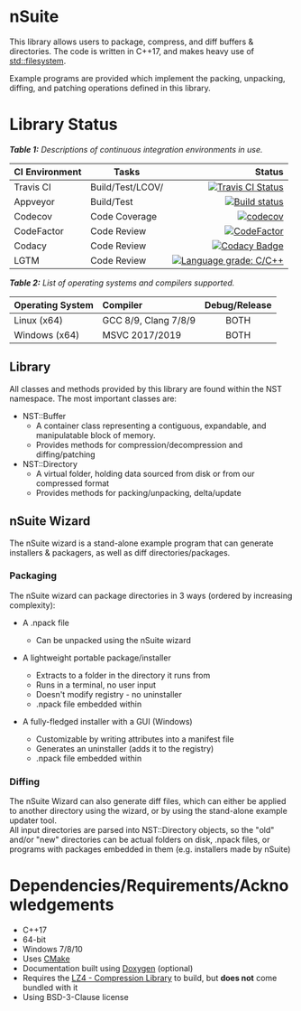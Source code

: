 # nSuite

This library allows users to package, compress, and diff buffers & directories. 
The code is written in C++17, and makes heavy use of [std::filesystem](https://en.cppreference.com/w/cpp/header/filesystem).

Example programs are provided which implement the packing, unpacking, diffing, and patching operations defined in this library.

# Library Status

***Table 1:** Descriptions of continuous integration environments in use.*  

| CI Environment   | Tasks            | Status |
|------------------|------------------|-------:|
| Travis CI        | Build/Test/LCOV/ | [![Travis CI Status](https://travis-ci.com/Yattabyte/nSuite.svg?branch=beta)](https://travis-ci.com/Yattabyte/nSuite) |
| Appveyor         | Build/Test       | [![Build status](https://ci.appveyor.com/api/projects/status/7gheavgnj8cooyxx/branch/beta?svg=true)](https://ci.appveyor.com/project/Yattabyte/nsuite/branch/beta) |
| Codecov          | Code Coverage    | [![codecov](https://codecov.io/gh/Yattabyte/nSuite/branch/beta/graph/badge.svg)](https://codecov.io/gh/Yattabyte/nSuite) |
| CodeFactor       | Code Review      | [![CodeFactor](https://www.codefactor.io/repository/github/yattabyte/nsuite/badge)](https://www.codefactor.io/repository/github/yattabyte/nsuite) |
| Codacy           | Code Review      | [![Codacy Badge](https://api.codacy.com/project/badge/Grade/2b38f4eaa90d4b238942d6daaf578655)](https://www.codacy.com/manual/Yattabyte/nSuite) |
| LGTM             | Code Review      | [![Language grade: C/C++](https://img.shields.io/lgtm/grade/cpp/g/Yattabyte/nSuite.svg?logo=lgtm&logoWidth=18)](https://lgtm.com/projects/g/Yattabyte/nSuite/context:cpp) |

***Table 2:** List of operating systems and compilers supported.*  

| Operating System | Compiler             | Debug/Release |
|------------------|:---------------------|:-------------:|
| Linux (x64)      | GCC 8/9, Clang 7/8/9 |      BOTH     |
| Windows (x64)    | MSVC 2017/2019       |      BOTH     |


## Library
All classes and methods provided by this library are found within the NST namespace. The most important classes are:
  - NST::Buffer
    - A container class representing a contiguous, expandable, and manipulatable block of memory.
	- Provides methods for compression/decompression and diffing/patching
  - NST::Directory
    - A virtual folder, holding data sourced from disk or from our compressed format
	- Provides methods for packing/unpacking, delta/update


## nSuite Wizard
The nSuite wizard is a stand-alone example program that can generate installers & packagers, as well as diff directories/packages.


### Packaging
The nSuite wizard can package directories in 3 ways (ordered by increasing complexity):
- A .npack file
  - Can be unpacked using the nSuite wizard

- A lightweight portable package/installer
  - Extracts to a folder in the directory it runs from
  - Runs in a terminal, no user input
  - Doesn't modify registry - no uninstaller
  - .npack file embedded within

- A fully-fledged installer with a GUI (Windows)
  - Customizable by writing attributes into a manifest file
  - Generates an uninstaller (adds it to the registry)
  - .npack file embedded within
  

### Diffing
The nSuite Wizard can also generate diff files, which can either be applied to another directory using the wizard, or by using the stand-alone example updater tool.  
All input directories are parsed into NST::Directory objects, so the "old" and/or "new" directories can be actual folders on disk, .npack files, or programs with packages embedded in them (e.g. installers made by nSuite)


# Dependencies/Requirements/Acknowledgements
 - C++17
 - 64-bit
 - Windows 7/8/10
 - Uses [CMake](https://cmake.org/)
 - Documentation built using [Doxygen](http://www.doxygen.nl/index.html) (optional)
 - Requires the [LZ4 - Compression Library](https://github.com/lz4/lz4) to build, but **does not** come bundled with it
 - Using BSD-3-Clause license
